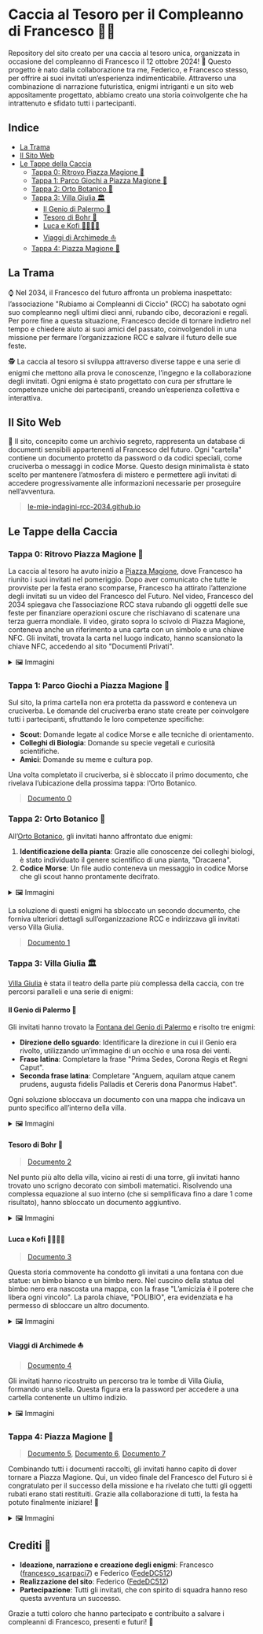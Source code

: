 # Caccia al Tesoro per il Compleanno di Francesco 🐙🎂

Repository del sito creato per una caccia al tesoro unica, organizzata in occasione del compleanno di Francesco il 12 ottobre 2024! 🎉 Questo progetto è nato dalla collaborazione tra me, Federico, e Francesco stesso, per offrire ai suoi invitati un’esperienza indimenticabile. Attraverso una combinazione di narrazione futuristica, enigmi intriganti e un sito web appositamente progettato, abbiamo creato una storia coinvolgente che ha intrattenuto e sfidato tutti i partecipanti.

## Indice
- [La Trama](#la-trama)
- [Il Sito Web](#il-sito-web)
- [Le Tappe della Caccia](#le-tappe-della-caccia)
    - [Tappa 0: Ritrovo Piazza Magione 📍](#tappa-0-ritrovo-piazza-magione-)
    - [Tappa 1: Parco Giochi a Piazza Magione 🧩](#tappa-1-parco-giochi-a-piazza-magione-)
    - [Tappa 2: Orto Botanico 🌱](#tappa-2-orto-botanico-)
    - [Tappa 3: Villa Giulia 🏛️](#tappa-3-villa-giulia-️)
        - [Il Genio di Palermo 🧞](#il-genio-di-palermo-)
        - [Tesoro di Bohr 🔬](#tesoro-di-bohr-)
        - [Luca e Kofi 🫱🏼‍🫲🏿](#luca-e-kofi-)
        - [Viaggi di Archimede ⛵](#viaggi-di-archimede-)
    - [Tappa 4: Piazza Magione 🎁](#tappa-4-piazza-magione-)

## La Trama
⌚ Nel 2034, il Francesco del futuro affronta un problema inaspettato: l’associazione "Rubiamo ai Compleanni di Ciccio" (RCC) ha sabotato ogni suo compleanno negli ultimi dieci anni, rubando cibo, decorazioni e regali. Per porre fine a questa situazione, Francesco decide di tornare indietro nel tempo e chiedere aiuto ai suoi amici del passato, coinvolgendoli in una missione per fermare l’organizzazione RCC e salvare il futuro delle sue feste.

🕵️ La caccia al tesoro si sviluppa attraverso diverse tappe e una serie di enigmi che mettono alla prova le conoscenze, l’ingegno e la collaborazione degli invitati. Ogni enigma è stato progettato con cura per sfruttare le competenze uniche dei partecipanti, creando un’esperienza collettiva e interattiva.

## Il Sito Web
📂 Il sito, concepito come un archivio segreto, rappresenta un database di documenti sensibili appartenenti al Francesco del futuro. Ogni "cartella" contiene un documento protetto da password o da codici speciali, come cruciverba o messaggi in codice Morse. Questo design minimalista è stato scelto per mantenere l’atmosfera di mistero e permettere agli invitati di accedere progressivamente alle informazioni necessarie per proseguire nell’avventura.

> [le-mie-indagini-rcc-2034.github.io](https://le-mie-indagini-rcc-2034.github.io/)

## Le Tappe della Caccia

### **Tappa 0: Ritrovo Piazza Magione 📍**
La caccia al tesoro ha avuto inizio a [Piazza Magione](https://it.wikipedia.org/wiki/Piazza_Magione), dove Francesco ha riunito i suoi invitati nel pomeriggio. Dopo aver comunicato che tutte le provviste per la festa erano scomparse, Francesco ha attirato l’attenzione degli invitati su un video del Francesco del Futuro. Nel video, Francesco del 2034 spiegava che l’associazione RCC stava rubando gli oggetti delle sue feste per finanziare operazioni oscure che rischiavano di scatenare una terza guerra mondiale. Il video, girato sopra lo scivolo di Piazza Magione, conteneva anche un riferimento a una carta con un simbolo e una chiave NFC. Gli invitati, trovata la carta nel luogo indicato, hanno scansionato la chiave NFC, accedendo al sito "Documenti Privati".

<details>
<summary>🖼️ Immagini</summary>
<div>
<img src="https://github.com/le-mie-indagini-rcc-2034/le-mie-indagini-rcc-2034.github.io/blob/main/images/readme/video_1.jpg" alt="video_1" style="width: auto; height: auto;">
</div>
</details>

### **Tappa 1: Parco Giochi a Piazza Magione 🧩**
Sul sito, la prima cartella non era protetta da password e conteneva un cruciverba. Le domande del cruciverba erano state create per coinvolgere tutti i partecipanti, sfruttando le loro competenze specifiche:
- **Scout**: Domande legate al codice Morse e alle tecniche di orientamento.
- **Colleghi di Biologia**: Domande su specie vegetali e curiosità scientifiche.
- **Amici**: Domande su meme e cultura pop.

Una volta completato il cruciverba, si è sbloccato il primo documento, che rivelava l’ubicazione della prossima tappa: l’Orto Botanico.

> [Documento 0](https://github.com/le-mie-indagini-rcc-2034/le-mie-indagini-rcc-2034.github.io/blob/main/doc1/documento0.pdf)

### **Tappa 2: Orto Botanico 🌴**
All’[Orto Botanico](https://it.wikipedia.org/wiki/Orto_botanico_di_Palermo), gli invitati hanno affrontato due enigmi:
1. **Identificazione della pianta**: Grazie alle conoscenze dei colleghi biologi, è stato individuato il genere scientifico di una pianta, "Dracaena".
2. **Codice Morse**: Un file audio conteneva un messaggio in codice Morse che gli scout hanno prontamente decifrato.

<details>
<summary>🖼️ Immagini</summary>
<div>
<img src="https://github.com/le-mie-indagini-rcc-2034/le-mie-indagini-rcc-2034.github.io/blob/main/images/readme/orto_botanico.jpg" alt="orto_botanico" style="width: auto; height: auto;">
<img src="https://github.com/le-mie-indagini-rcc-2034/le-mie-indagini-rcc-2034.github.io/blob/main/images/readme/orto_botanico_info.jpg" alt="orto_botanico_info" style="width: auto; height: auto;">
</div>
</details>

La soluzione di questi enigmi ha sbloccato un secondo documento, che forniva ulteriori dettagli sull’organizzazione RCC e indirizzava gli invitati verso Villa Giulia.

> [Documento 1](https://github.com/le-mie-indagini-rcc-2034/le-mie-indagini-rcc-2034.github.io/blob/main/orto/documento1.pdf)

### **Tappa 3: Villa Giulia 🏛️**
[Villa Giulia](https://it.wikipedia.org/wiki/Villa_Giulia_(Palermo)) è stata il teatro della parte più complessa della caccia, con tre percorsi paralleli e una serie di enigmi:

#### **Il Genio di Palermo 🧞**
Gli invitati hanno trovato la [Fontana del Genio di Palermo](https://it.wikipedia.org/wiki/Fontana_del_Genio_a_villa_Giulia) e risolto tre enigmi:
- **Direzione dello sguardo**: Identificare la direzione in cui il Genio era rivolto, utilizzando un’immagine di un occhio e una rosa dei venti.
- **Frase latina**: Completare la frase "Prima Sedes, Corona Regis et Regni Caput".
- **Seconda frase latina**: Completare "Anguem, aquilam atque canem prudens, augusta fidelis Palladis et Cereris dona Panormus Habet".

Ogni soluzione sbloccava un documento con una mappa che indicava un punto specifico all’interno della villa.

<details>
<summary>🖼️ Immagini</summary>
<div>
<img src="https://github.com/le-mie-indagini-rcc-2034/le-mie-indagini-rcc-2034.github.io/blob/main/images/readme/genio_3.jpg" alt="genio_3" style="width: 49%; height: auto;">
<img src="https://github.com/le-mie-indagini-rcc-2034/le-mie-indagini-rcc-2034.github.io/blob/main/images/readme/genio_2.jpg" alt="genio_2" style="width: 49%; height: auto;">
<img src="https://github.com/le-mie-indagini-rcc-2034/le-mie-indagini-rcc-2034.github.io/blob/main/images/readme/genio_1.jpg" alt="genio_1" style="width: auto; height: auto;">
</div>
</details>

#### **Tesoro di Bohr 🔬**

> [Documento 2](https://github.com/le-mie-indagini-rcc-2034/le-mie-indagini-rcc-2034.github.io/blob/main/sguardo/documento2.pdf)

Nel punto più alto della villa, vicino ai resti di una torre, gli invitati hanno trovato uno scrigno decorato con simboli matematici. Risolvendo una complessa equazione al suo interno (che si semplificava fino a dare 1 come risultato), hanno sbloccato un documento aggiuntivo.

<details>
<summary>🖼️ Immagini</summary>
<div>
<img src="https://github.com/le-mie-indagini-rcc-2034/le-mie-indagini-rcc-2034.github.io/blob/main/images/readme/equazione.jpg" alt="equazione" style="width: auto; height: auto;">
<img src="https://github.com/le-mie-indagini-rcc-2034/le-mie-indagini-rcc-2034.github.io/blob/main/images/readme/scrigno.jpg" alt="scrigno" style="width: auto; height: auto;">
</div>
</details>

#### **Luca e Kofi 🫱🏼‍🫲🏿**

> [Documento 3](https://github.com/le-mie-indagini-rcc-2034/le-mie-indagini-rcc-2034.github.io/blob/main/genio/documento3.pdf)

Questa storia commovente ha condotto gli invitati a una fontana con due statue: un bimbo bianco e un bimbo nero. Nel cuscino della statua del bimbo nero era nascosta una mappa, con la frase "L’amicizia è il potere che libera ogni vincolo". La parola chiave, "POLIBIO", era evidenziata e ha permesso di sbloccare un altro documento.

<details>
<summary>🖼️ Immagini</summary>
<div>
<img src="https://github.com/le-mie-indagini-rcc-2034/le-mie-indagini-rcc-2034.github.io/blob/main/images/readme/bimbo_1.jpg" alt="bimbo_1" style="width: 49%; height: auto;">
<img src="https://github.com/le-mie-indagini-rcc-2034/le-mie-indagini-rcc-2034.github.io/blob/main/images/readme/bimbo_2.jpg" alt="bimbo_2" style="width: 49%; height: auto;">
<img src="https://github.com/le-mie-indagini-rcc-2034/le-mie-indagini-rcc-2034.github.io/blob/main/images/readme/bimbo_3.jpg" alt="bimbo_3" style="width: 49%; height: auto;">
<img src="https://github.com/le-mie-indagini-rcc-2034/le-mie-indagini-rcc-2034.github.io/blob/main/images/readme/bimbo_4.jpg" alt="bimbo_4" style="width: 49%; height: auto;">
<img src="https://github.com/le-mie-indagini-rcc-2034/le-mie-indagini-rcc-2034.github.io/blob/main/images/readme/mappa_1.jpg" alt="mappa_1" style="width: 49%; height: auto;">
<img src="https://github.com/le-mie-indagini-rcc-2034/le-mie-indagini-rcc-2034.github.io/blob/main/images/readme/mappa_2.jpg" alt="mappa_2" style="width: 49%; height: auto;">
</div>
</details>

#### **Viaggi di Archimede ⛵**

> [Documento 4](https://github.com/le-mie-indagini-rcc-2034/le-mie-indagini-rcc-2034.github.io/blob/main/lastre/documento4.pdf)

Gli invitati hanno ricostruito un percorso tra le tombe di Villa Giulia, formando una stella. Questa figura era la password per accedere a una cartella contenente un ultimo indizio.

<details>
<summary>🖼️ Immagini</summary>
<div>
<img src="https://github.com/le-mie-indagini-rcc-2034/le-mie-indagini-rcc-2034.github.io/blob/main/images/readme/cimitero_Archimede.jpg" alt="cimitero_Archimede" style="width: 49%; height: auto;">
<img src="https://github.com/le-mie-indagini-rcc-2034/le-mie-indagini-rcc-2034.github.io/blob/main/images/readme/cimitero_Empedocle.jpg" alt="cimitero_Empedocle" style="width: 49%; height: auto;">
<img src="https://github.com/le-mie-indagini-rcc-2034/le-mie-indagini-rcc-2034.github.io/blob/main/images/readme/cimitero_TIunioCalpurnio.jpg" alt="cimitero_TIunioCalpurnio" style="width: 49%; height: auto;">
<img src="https://github.com/le-mie-indagini-rcc-2034/le-mie-indagini-rcc-2034.github.io/blob/main/images/readme/cimitero_Teocrito.jpg" alt="cimitero_Teocrito" style="width: 49%; height: auto;">
<img src="https://github.com/le-mie-indagini-rcc-2034/le-mie-indagini-rcc-2034.github.io/blob/main/images/readme/cimitero_DiodoroSiculo.jpg" alt="cimitero_DiodoroSiculo" style="width: 49%; height: auto;">
</div>
</details>

### **Tappa 4: Piazza Magione 🎁**

> [Documento 5](https://github.com/le-mie-indagini-rcc-2034/le-mie-indagini-rcc-2034.github.io/blob/main/scrigno/documento5.pdf), [Documento 6](https://github.com/le-mie-indagini-rcc-2034/le-mie-indagini-rcc-2034.github.io/blob/main/bimbo/documento6.pdf), [Documento 7](https://github.com/le-mie-indagini-rcc-2034/le-mie-indagini-rcc-2034.github.io/blob/main/barca/documento7.pdf)

Combinando tutti i documenti raccolti, gli invitati hanno capito di dover tornare a Piazza Magione. Qui, un video finale del Francesco del Futuro si è congratulato per il successo della missione e ha rivelato che tutti gli oggetti rubati erano stati restituiti. Grazie alla collaborazione di tutti, la festa ha potuto finalmente iniziare! 🎊

<details>
<summary>🖼️ Immagini</summary>
<div>
<img src="https://github.com/le-mie-indagini-rcc-2034/le-mie-indagini-rcc-2034.github.io/blob/main/images/readme/video_2.jpg" alt="video_2" style="width: auto; height: auto;">
</div>
</details>

## Crediti 📝
- **Ideazione, narrazione e creazione degli enigmi**: Francesco ([francesco_scarpaci7](https://www.instagram.com/francesco_scarpaci7/)) e Federico ([FedeDC512](https://github.com/FedeDC512))
- **Realizzazione del sito**: Federico ([FedeDC512](https://github.com/FedeDC512))
- **Partecipazione**: Tutti gli invitati, che con spirito di squadra hanno reso questa avventura un successo.

Grazie a tutti coloro che hanno partecipato e contribuito a salvare i compleanni di Francesco, presenti e futuri! 🥂